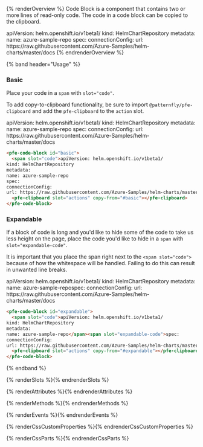 {% renderOverview %}
  Code Block is a component that contains two or more lines of read-only code. The code in a code block can be copied to the clipboard.

  <pfe-code-block id="code">
    <span slot="code">apiVersion: helm.openshift.io/v1beta1/
kind: HelmChartRepository
metadata:
name: azure-sample-repo
spec:
connectionConfig:
url: https://raw.githubusercontent.com/Azure-Samples/helm-charts/master/docs</span>
    <pfe-clipboard slot="actions" copy-from="#code"></pfe-clipboard>
  </pfe-code-block>
{% endrenderOverview %}

{% band header="Usage" %}
### Basic

Place your code in a `span` with `slot="code"`.

To add copy-to-clipboard functionality, be sure to import `@patternfly/pfe-clipboard` and add the `pfe-clipboard` to the `action` slot.

<pfe-code-block id="basic">
  <span slot="code">apiVersion: helm.openshift.io/v1beta1/
kind: HelmChartRepository
metadata:
name: azure-sample-repo
spec:
connectionConfig:
url: https://raw.githubusercontent.com/Azure-Samples/helm-charts/master/docs</span>
  <pfe-clipboard slot="actions" copy-from="#basic"></pfe-clipboard>
</pfe-code-block>

```html
<pfe-code-block id="basic">
  <span slot="code">apiVersion: helm.openshift.io/v1beta1/
kind: HelmChartRepository
metadata:
name: azure-sample-repo
spec:
connectionConfig:
url: https://raw.githubusercontent.com/Azure-Samples/helm-charts/master/docs</span>
  <pfe-clipboard slot="actions" copy-from="#basic"></pfe-clipboard>
</pfe-code-block>
```

### Expandable

If a block of code is long and you'd like to hide some of the code to take us less height on the page, place the code you'd like to hide in a `span` with `slot="expandable-code"`. 

It is important that you place the span right next to the `<span slot="code">` because of how the whitespace will be handled. Failing to do this can result in unwanted line breaks. 

<pfe-code-block id="expandable">
  <span slot="code">apiVersion: helm.openshift.io/v1beta1/
kind: HelmChartRepository
metadata:
name: azure-sample-repo</span><span slot="expandable-code">spec:
connectionConfig:
url: https://raw.githubusercontent.com/Azure-Samples/helm-charts/master/docs</span>
  <pfe-clipboard slot="actions" copy-from="#expandable"></pfe-clipboard>
</pfe-code-block>

```html
<pfe-code-block id="expandable">
  <span slot="code">apiVersion: helm.openshift.io/v1beta1/
kind: HelmChartRepository
metadata:
name: azure-sample-repo</span><span slot="expandable-code">spec:
connectionConfig:
url: https://raw.githubusercontent.com/Azure-Samples/helm-charts/master/docs</span>
  <pfe-clipboard slot="actions" copy-from="#expandable"></pfe-clipboard>
</pfe-code-block>
```
{% endband %}

{% renderSlots %}{% endrenderSlots %}

{% renderAttributes %}{% endrenderAttributes %}

{% renderMethods %}{% endrenderMethods %}

{% renderEvents %}{% endrenderEvents %}

{% renderCssCustomProperties %}{% endrenderCssCustomProperties %}

{% renderCssParts %}{% endrenderCssParts %}